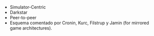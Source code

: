 - Simulator-Centric
- Darkstar
- Peer-to-peer
- Esquema comentado por Cronin, Kurc, Filstrup y Jamin (for mirrored game architectures).
